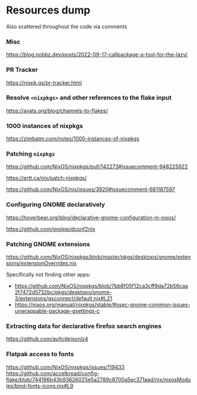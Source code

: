 # Resources dump

Also scattered throughout the code via comments

### Misc

<https://blog.nobbz.dev/posts/2022-09-17-callpackage-a-tool-for-the-lazy/>

### PR Tracker

<https://nixpk.gs/pr-tracker.html>

### Resolve `<nixpkgs>` and other references to the flake input

<https://ayats.org/blog/channels-to-flakes/>

### 1000 instances of nixpkgs

<https://zimbatm.com/notes/1000-instances-of-nixpkgs>

### Patching `nixpkgs`

<https://github.com/NixOS/nixpkgs/pull/142273#issuecomment-948225922>

<https://ertt.ca/nix/patch-nixpkgs/>

<https://github.com/NixOS/nix/issues/3920#issuecomment-681187597>

### Configuring GNOME declaratively

<https://hoverbear.org/blog/declarative-gnome-configuration-in-nixos/>

<https://github.com/gvolpe/dconf2nix>

### Patching GNOME extensions

<https://github.com/NixOS/nixpkgs/blob/master/pkgs/desktops/gnome/extensions/extensionOverrides.nix>

Specifically not finding other apps:

- <https://github.com/NixOS/nixpkgs/blob/7bb8f05f12ca3cff9da72b56caa2f7472d5732bc/pkgs/desktops/gnome-3/extensions/gsconnect/default.nix#L21>
- <https://nixos.org/manual/nixpkgs/stable/#ssec-gnome-common-issues-unwrappable-package-gsettings-c>

### Extracting data for declarative firefox search engines

<https://github.com/avih/dejsonlz4>

### Flatpak access to fonts

<https://github.com/NixOS/nixpkgs/issues/119433>
<https://github.com/accelbread/config-flake/blob/744196b43b93626025e5a2789c8700a5ec371aad/nix/nixosModules/bind-fonts-icons.nix#L9>
